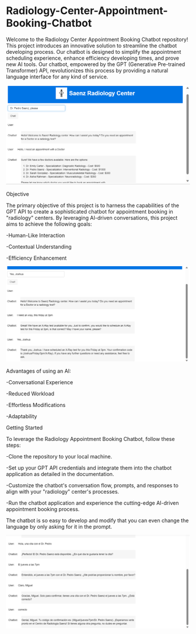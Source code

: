 # Radiology-Center-Appointment-Booking-Chatbot

Welcome to the Radiology Center Appointment Booking Chatbot repository! This project introduces an innovative solution to streamline the chatbot developing process. Our chatbot is designed to simplify the appointment scheduling experience, enhance efficiency developing times, and prove new AI tools. Our chatbot, empowered by the GPT (Generative Pre-trained Transformer) API, revolutionizes this process by providing a natural language interface for any kind of service.


![chatbot](https://github.com/JorgeSC98/Radiology-Center-Appointment-Booking-Chatbot/blob/main/Chatbot_1.png)

Objective

The primary objective of this project is to harness the capabilities of the GPT API to create a sophisticated chatbot for appointment booking in "radiology" centers. By leveraging AI-driven conversations, this project aims to achieve the following goals:

-Human-Like Interaction

-Contextual Understanding

-Efficiency Enhancement

![chatbot](https://github.com/JorgeSC98/Radiology-Center-Appointment-Booking-Chatbot/blob/main/Chatbot_2.png)

Advantages of using an AI:

-Conversational Experience

-Reduced Workload

-Effortless Modifications

-Adaptability



Getting Started

To leverage the  Radiology Appointment Booking Chatbot, follow these steps:

-Clone the repository to your local machine.

-Set up your GPT API credentials and integrate them into the chatbot application as detailed in the documentation.

-Customize the chatbot's conversation flow, prompts, and responses to align with your "radiology" center's processes.

-Run the chatbot application and experience the cutting-edge AI-driven appointment booking process.

The chatbot is so easy to develop and modify that you can even change the language by only asking for it in the prompt.

![chatbot](https://github.com/JorgeSC98/Radiology-Center-Appointment-Booking-Chatbot/blob/main/Chatbot_5.png)
